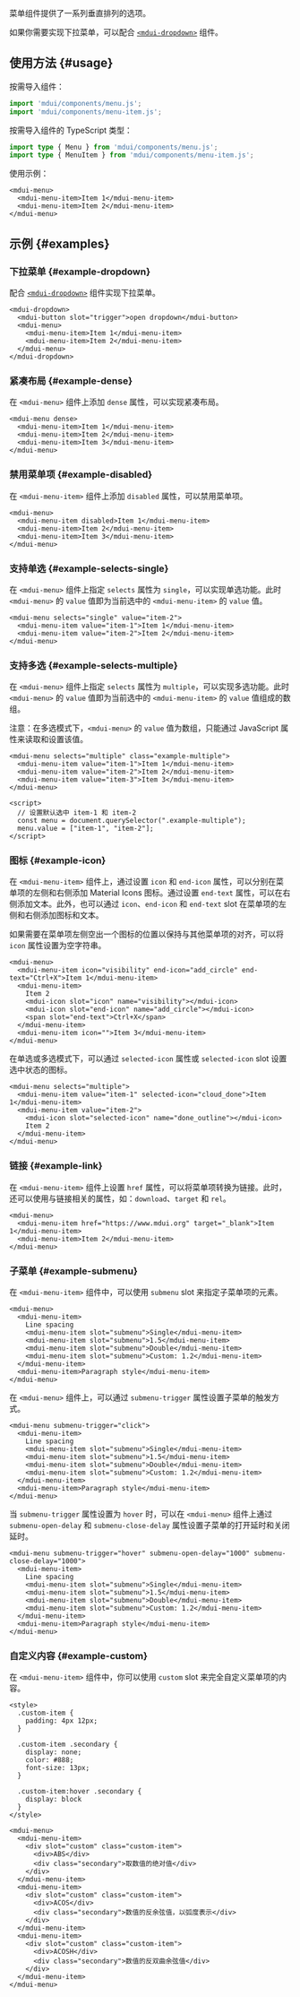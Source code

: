 菜单组件提供了一系列垂直排列的选项。

如果你需要实现下拉菜单，可以配合 [`<mdui-dropdown>`](/zh-cn/docs/2/components/dropdown) 组件。

## 使用方法 {#usage}

按需导入组件：

```js
import 'mdui/components/menu.js';
import 'mdui/components/menu-item.js';
```

按需导入组件的 TypeScript 类型：

```ts
import type { Menu } from 'mdui/components/menu.js';
import type { MenuItem } from 'mdui/components/menu-item.js';
```

使用示例：

```html,example
<mdui-menu>
  <mdui-menu-item>Item 1</mdui-menu-item>
  <mdui-menu-item>Item 2</mdui-menu-item>
</mdui-menu>
```

## 示例 {#examples}

### 下拉菜单 {#example-dropdown}

配合 [`<mdui-dropdown>`](/zh-cn/docs/2/components/dropdown) 组件实现下拉菜单。

```html,example,expandable
<mdui-dropdown>
  <mdui-button slot="trigger">open dropdown</mdui-button>
  <mdui-menu>
    <mdui-menu-item>Item 1</mdui-menu-item>
    <mdui-menu-item>Item 2</mdui-menu-item>
  </mdui-menu>
</mdui-dropdown>
```

### 紧凑布局 {#example-dense}

在 `<mdui-menu>` 组件上添加 `dense` 属性，可以实现紧凑布局。

```html,example,expandable
<mdui-menu dense>
  <mdui-menu-item>Item 1</mdui-menu-item>
  <mdui-menu-item>Item 2</mdui-menu-item>
  <mdui-menu-item>Item 3</mdui-menu-item>
</mdui-menu>
```

### 禁用菜单项 {#example-disabled}

在 `<mdui-menu-item>` 组件上添加 `disabled` 属性，可以禁用菜单项。

```html,example,expandable
<mdui-menu>
  <mdui-menu-item disabled>Item 1</mdui-menu-item>
  <mdui-menu-item>Item 2</mdui-menu-item>
  <mdui-menu-item>Item 3</mdui-menu-item>
</mdui-menu>
```

### 支持单选 {#example-selects-single}

在 `<mdui-menu>` 组件上指定 `selects` 属性为 `single`，可以实现单选功能。此时 `<mdui-menu>` 的 `value` 值即为当前选中的 `<mdui-menu-item>` 的 `value` 值。

```html,example,expandable
<mdui-menu selects="single" value="item-2">
  <mdui-menu-item value="item-1">Item 1</mdui-menu-item>
  <mdui-menu-item value="item-2">Item 2</mdui-menu-item>
</mdui-menu>
```

### 支持多选 {#example-selects-multiple}

在 `<mdui-menu>` 组件上指定 `selects` 属性为 `multiple`，可以实现多选功能。此时 `<mdui-menu>` 的 `value` 值即为当前选中的 `<mdui-menu-item>` 的 `value` 值组成的数组。

注意：在多选模式下，`<mdui-menu>` 的 `value` 值为数组，只能通过 JavaScript 属性来读取和设置该值。

```html,example,expandable
<mdui-menu selects="multiple" class="example-multiple">
  <mdui-menu-item value="item-1">Item 1</mdui-menu-item>
  <mdui-menu-item value="item-2">Item 2</mdui-menu-item>
  <mdui-menu-item value="item-3">Item 3</mdui-menu-item>
</mdui-menu>

<script>
  // 设置默认选中 item-1 和 item-2
  const menu = document.querySelector(".example-multiple");
  menu.value = ["item-1", "item-2"];
</script>
```

### 图标 {#example-icon}

在 `<mdui-menu-item>` 组件上，通过设置 `icon` 和 `end-icon` 属性，可以分别在菜单项的左侧和右侧添加 Material Icons 图标。通过设置 `end-text` 属性，可以在右侧添加文本。此外，也可以通过 `icon`、`end-icon` 和 `end-text` slot 在菜单项的左侧和右侧添加图标和文本。

如果需要在菜单项左侧空出一个图标的位置以保持与其他菜单项的对齐，可以将 `icon` 属性设置为空字符串。

```html,example,expandable
<mdui-menu>
  <mdui-menu-item icon="visibility" end-icon="add_circle" end-text="Ctrl+X">Item 1</mdui-menu-item>
  <mdui-menu-item>
    Item 2
    <mdui-icon slot="icon" name="visibility"></mdui-icon>
    <mdui-icon slot="end-icon" name="add_circle"></mdui-icon>
    <span slot="end-text">Ctrl+X</span>
  </mdui-menu-item>
  <mdui-menu-item icon="">Item 3</mdui-menu-item>
</mdui-menu>
```

在单选或多选模式下，可以通过 `selected-icon` 属性或 `selected-icon` slot 设置选中状态的图标。

```html,example,expandable
<mdui-menu selects="multiple">
  <mdui-menu-item value="item-1" selected-icon="cloud_done">Item 1</mdui-menu-item>
  <mdui-menu-item value="item-2">
    <mdui-icon slot="selected-icon" name="done_outline"></mdui-icon>
    Item 2
  </mdui-menu-item>
</mdui-menu>
```

### 链接 {#example-link}

在 `<mdui-menu-item>` 组件上设置 `href` 属性，可以将菜单项转换为链接。此时，还可以使用与链接相关的属性，如：`download`、`target` 和 `rel`。

```html,example,expandable
<mdui-menu>
  <mdui-menu-item href="https://www.mdui.org" target="_blank">Item 1</mdui-menu-item>
  <mdui-menu-item>Item 2</mdui-menu-item>
</mdui-menu>
```

### 子菜单 {#example-submenu}

在 `<mdui-menu-item>` 组件中，可以使用 `submenu` slot 来指定子菜单项的元素。

```html,example,expandable
<mdui-menu>
  <mdui-menu-item>
    Line spacing
    <mdui-menu-item slot="submenu">Single</mdui-menu-item>
    <mdui-menu-item slot="submenu">1.5</mdui-menu-item>
    <mdui-menu-item slot="submenu">Double</mdui-menu-item>
    <mdui-menu-item slot="submenu">Custom: 1.2</mdui-menu-item>
  </mdui-menu-item>
  <mdui-menu-item>Paragraph style</mdui-menu-item>
</mdui-menu>
```

在 `<mdui-menu>` 组件上，可以通过 `submenu-trigger` 属性设置子菜单的触发方式。

```html,example,expandable
<mdui-menu submenu-trigger="click">
  <mdui-menu-item>
    Line spacing
    <mdui-menu-item slot="submenu">Single</mdui-menu-item>
    <mdui-menu-item slot="submenu">1.5</mdui-menu-item>
    <mdui-menu-item slot="submenu">Double</mdui-menu-item>
    <mdui-menu-item slot="submenu">Custom: 1.2</mdui-menu-item>
  </mdui-menu-item>
  <mdui-menu-item>Paragraph style</mdui-menu-item>
</mdui-menu>
```

当 `submenu-trigger` 属性设置为 `hover` 时，可以在 `<mdui-menu>` 组件上通过 `submenu-open-delay` 和 `submenu-close-delay` 属性设置子菜单的打开延时和关闭延时。

```html,example,expandable
<mdui-menu submenu-trigger="hover" submenu-open-delay="1000" submenu-close-delay="1000">
  <mdui-menu-item>
    Line spacing
    <mdui-menu-item slot="submenu">Single</mdui-menu-item>
    <mdui-menu-item slot="submenu">1.5</mdui-menu-item>
    <mdui-menu-item slot="submenu">Double</mdui-menu-item>
    <mdui-menu-item slot="submenu">Custom: 1.2</mdui-menu-item>
  </mdui-menu-item>
  <mdui-menu-item>Paragraph style</mdui-menu-item>
</mdui-menu>
```

### 自定义内容 {#example-custom}

在 `<mdui-menu-item>` 组件中，你可以使用 `custom` slot 来完全自定义菜单项的内容。

```html,example,expandable
<style>
  .custom-item {
    padding: 4px 12px;
  }

  .custom-item .secondary {
    display: none;
    color: #888;
    font-size: 13px;
  }

  .custom-item:hover .secondary {
    display: block
  }
</style>

<mdui-menu>
  <mdui-menu-item>
    <div slot="custom" class="custom-item">
      <div>ABS</div>
      <div class="secondary">取数值的绝对值</div>
    </div>
  </mdui-menu-item>
  <mdui-menu-item>
    <div slot="custom" class="custom-item">
      <div>ACOS</div>
      <div class="secondary">数值的反余弦值，以弧度表示</div>
    </div>
  </mdui-menu-item>
  <mdui-menu-item>
    <div slot="custom" class="custom-item">
      <div>ACOSH</div>
      <div class="secondary">数值的反双曲余弦值</div>
    </div>
  </mdui-menu-item>
</mdui-menu>
```

